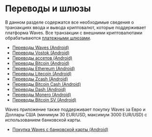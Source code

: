 # Переводы и шлюзы

В данном разделе содержатся все необходимые сведения о транзакциях ввода и вывода криптовалют, которые поддерживает платформа Waves. Все транзакции с внешними криптовалютами обрабатываются [платежными шлюзами](/waves-client/frequently-asked-questions-faq/mobile-apps/iOS/payment-gateway.md).

* [Переводы Waves (Android)](transfers-and-gateways/waves-transfers.md)
* [Переводы Vostok (Android)](transfers-and-gateways/vostok-transfers.md)
* [Переводы ассетов (Android)](transfers-and-gateways/asset-transfers.md)
* [Переводы Bitcoin (Android)](transfers-and-gateways/bitcoin-transfers.md)
* [Переводы Ethereum (Android)](transfers-and-gateways/ethereum-transfers.md)
* [Переводы Litecoin (Android)](transfers-and-gateways/litecoin-transfers.md)
* [Переводы Zcash (Android)](transfers-and-gateways/zcash-transfers.md)
* [Переводы Bitcoin Cash (Android)](transfers-and-gateways/bitcoin-cash-transfers.md)
* [Переводы Dash (Android)](transfers-and-gateways/dash-transfers.md)
* [Переводы Monero (Android)](transfers-and-gateways/monero-transfers.md)
* [Переводы Bitcoin SV (Android)](transfers-and-gateways/bitcoin-sv-transfers.md)

Waves приложение также поддерживает покупку Waves за Евро и Доллары США (минимум 30 EUR/USD, максимум 3000 EUR/USD) с использованием банковской карты.

* [Покупка Waves с банковской карты (Android)](transfers-and-gateways/buying-waves-using-card.md)
